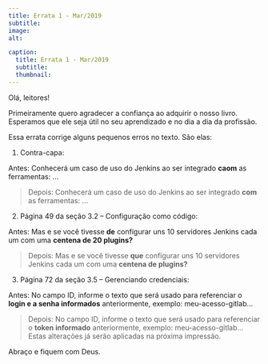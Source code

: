 ```yaml
---
title: Errata 1 - Mar/2019
subtitle:
image:
alt:

caption:
  title: Errata 1 - Mar/2019
  subtitle:
  thumbnail:
---
```

Olá, leitores!

Primeiramente quero agradecer a confiança ao adquirir o nosso livro. Esperamos que ele seja útil no seu aprendizado e no dia a dia da profissão.

Essa errata corrige alguns pequenos erros no texto. São elas:

1) Contra-capa:

Antes: Conhecerá um caso de uso do Jenkins ao ser integrado **caom** as ferramentas: ...

> Depois: Conhecerá um caso de uso do Jenkins ao ser integrado **com** as ferramentas: ...

2) Página 49 da seção 3.2 – Configuração como código:   

Antes: Mas e se você tivesse **de** configurar uns 10 servidores Jenkins cada um com uma **centena de 20 plugins?**

> Depois: Mas e se você tivesse **que** configurar uns 10 servidores Jenkins cada um com uma **centena de plugins?**

3) Página 72 da seção 3.5 – Gerenciando credenciais:   

Antes: No campo ID, informe o texto que será usado para referenciar o **login e a senha informados** anteriormente, exemplo: meu-acesso-gitlab…   

> Depois: No campo ID, informe o texto que será usado para referenciar o **token informado** anteriormente, exemplo: meu-acesso-gitlab… 
Estas alterações já serão aplicadas na próxima impressão.

Abraço e fiquem com Deus.